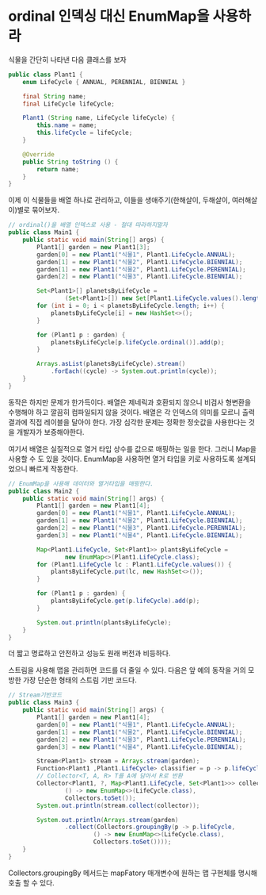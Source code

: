 # ordinal 인덱싱 대신 EnumMap을 사용하라
식물을 간단히 나타낸 다음 클래스를 보자
```java
public class Plant1 {
    enum LifeCycle { ANNUAL, PERENNIAL, BIENNIAL }

    final String name;
    final LifeCycle lifeCycle;

    Plant1 (String name, LifeCycle lifeCycle) {
        this.name = name;
        this.lifeCycle = lifeCycle;
    }

    @Override
    public String toString () {
        return name;
    }
}
```
이제 이 식물들을 배열 하나로 관리하고, 이들을 생애주기(한해살이, 두해살이, 여러해살이)별로 묶어보자.
```java
// ordinal()을 배열 인덱스로 사용 - 절대 따라하지말자
public class Main1 {
    public static void main(String[] args) {
        Plant1[] garden = new Plant1[3];
        garden[0] = new Plant1("식물1", Plant1.LifeCycle.ANNUAL);
        garden[1] = new Plant1("식물2", Plant1.LifeCycle.BIENNIAL);
        garden[1] = new Plant1("식물2", Plant1.LifeCycle.PERENNIAL);
        garden[2] = new Plant1("식물3", Plant1.LifeCycle.BIENNIAL);

        Set<Plant1>[] planetsByLifeCycle =
                (Set<Plant1>[]) new Set[Plant1.LifeCycle.values().length];  // 비검사 형변환
        for (int i = 0; i < planetsByLifeCycle.length; i++) {
            planetsByLifeCycle[i] = new HashSet<>();
        }

        for (Plant1 p : garden) {
            planetsByLifeCycle[p.lifeCycle.ordinal()].add(p);
        }

        Arrays.asList(planetsByLifeCycle).stream()
            .forEach((cycle) -> System.out.println(cycle));
    }
}
```
동작은 하지만 문제가 한가득이다. 배열은 제네릭과 호환되지 않으니 비검사 형변환을 수행해야 하고 깔끔히 컴파일되지 않을 것이다. 배열은 각 인덱스의 의미를 모르니 출력 결과에 직접 레이블을 달아야 한다. 가장 심각한 문제는 정확한 정숫값을 사용한다는 것을 개발자가 보증해야한다.

여기서 배열은 실질적으로 열거 타입 상수를 값으로 매핑하는 일을 한다. 그러니 Map을 사용할 수 도 있을 것이다. EnumMap을 사용하면 열거 타입을 키로 사용하도록 설계되었으니 빠르게 작동한다.
```java
// EnumMap을 사용해 데이터와 열거타입을 매핑한다.
public class Main2 {
    public static void main(String[] args) {
        Plant1[] garden = new Plant1[4];
        garden[0] = new Plant1("식물1", Plant1.LifeCycle.ANNUAL);
        garden[1] = new Plant1("식물2", Plant1.LifeCycle.BIENNIAL);
        garden[2] = new Plant1("식물3", Plant1.LifeCycle.PERENNIAL);
        garden[3] = new Plant1("식물4", Plant1.LifeCycle.BIENNIAL);

        Map<Plant1.LifeCycle, Set<Plant1>> plantsByLifeCycle =
                new EnumMap<>(Plant1.LifeCycle.class);
        for (Plant1.LifeCycle lc : Plant1.LifeCycle.values()) {
            plantsByLifeCycle.put(lc, new HashSet<>());
        }

        for (Plant1 p : garden) {
            plantsByLifeCycle.get(p.lifeCycle).add(p);
        }

        System.out.println(plantsByLifeCycle);
    }
}
```
더 짧고 명료하고 안전하고 성능도 원래 버전과 비등하다.

스트림을 사용해 맵을 관리하면 코드를 더 줄일 수 있다. 다음은 앞 예의 동작을 거의 모방한 가장 단순한 형태의 스트림 기반 코드다.
```java
// Stream기반코드
public class Main3 {
    public static void main(String[] args) {
        Plant1[] garden = new Plant1[4];
        garden[0] = new Plant1("식물1", Plant1.LifeCycle.ANNUAL);
        garden[1] = new Plant1("식물2", Plant1.LifeCycle.BIENNIAL);
        garden[2] = new Plant1("식물3", Plant1.LifeCycle.PERENNIAL);
        garden[3] = new Plant1("식물4", Plant1.LifeCycle.BIENNIAL);

        Stream<Plant1> stream = Arrays.stream(garden);
        Function<Plant1 ,Plant1.LifeCycle> classifier = p -> p.lifeCycle; // Plant1를 Plant1.LifeCylce로 매핑 매개값을 리턴값으로 매핑하는 역할
        // Collector<T, A, R> T를 A에 담아서 R로 반환
        Collector<Plant1, ?, Map<Plant1.LifeCycle, Set<Plant1>>> collector = Collectors.groupingBy(classifier,
                () -> new EnumMap<>(LifeCycle.class),
                Collectors.toSet());
        System.out.println(stream.collect(collector));

        System.out.println(Arrays.stream(garden)
                .collect(Collectors.groupingBy(p -> p.lifeCycle,
                        () -> new EnumMap<>(LifeCycle.class),
                        Collectors.toSet())));
    }
}
```
Collectors.groupingBy 메서드는 mapFatory 매개변수에 원하는 맵 구현체를 명시해 호출 할 수 있다.

